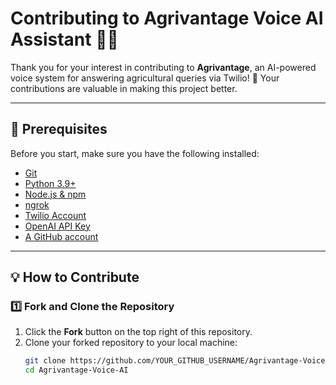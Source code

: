 # Contributing to Agrivantage Voice AI Assistant 🌱📞

Thank you for your interest in contributing to **Agrivantage**, an AI-powered voice system for answering agricultural queries via Twilio! 🚀 Your contributions are valuable in making this project better.

---

## 📌 Prerequisites

Before you start, make sure you have the following installed:

- [Git](https://git-scm.com/downloads)
- [Python 3.9+](https://www.python.org/downloads/)
- [Node.js & npm](https://nodejs.org/en/download/)
- [ngrok](https://ngrok.com/download)
- [Twilio Account](https://www.twilio.com/try-twilio)
- [OpenAI API Key](https://platform.openai.com/signup/)
- [A GitHub account](https://github.com/)

---

## 💡 How to Contribute

### 1️⃣ Fork and Clone the Repository

1. Click the **Fork** button on the top right of this repository.
2. Clone your forked repository to your local machine:
   ```sh
   git clone https://github.com/YOUR_GITHUB_USERNAME/Agrivantage-Voice-AI.git
   cd Agrivantage-Voice-AI
